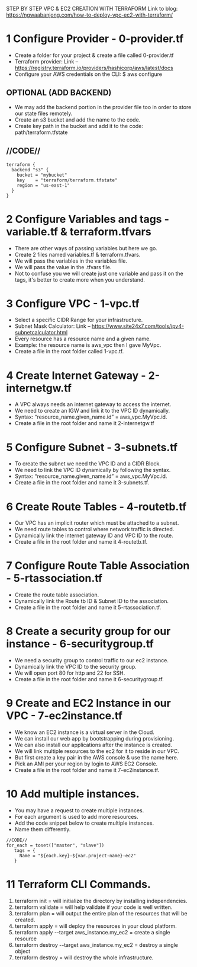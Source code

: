 STEP BY STEP VPC & EC2 CREATION WITH TERRAFORM
Link to blog: https://ngwaabanjong.com/how-to-deploy-vpc-ec2-with-terraform/

# 1 Configure Provider - 0-provider.tf
- Create a folder for your project & create a file called 0-provider.tf 
- Terraform provider: Link – https://registry.terraform.io/providers/hashicorp/aws/latest/docs
- Configure your AWS credentials on the CLI: $ aws configure

## OPTIONAL (ADD BACKEND)
- We may add the backend portion in the provider file too in order to store our state files remotely.
- Create an s3 bucket and add the name to the code.
- Create key path in the bucket and add it to the code: path/terraform.tfstate
## //CODE//
```
terraform {
  backend "s3" {
    bucket = "mybucket"
    key    = "terraform/terraform.tfstate"
    region = "us-east-1"
  }
}
```



# 2 Configure Variables and tags - variable.tf & terraform.tfvars
- There are other ways of passing variables but here we go.
- Create 2 files named variables.tf & terraform.tfvars.
- We will pass the variables in the variables file.
- We will pass the value in the .tfvars file.
- Not to confuse you we will create just one variable and pass it on the tags, it's better to create more when you understand.


# 3 Configure VPC - 1-vpc.tf
- Select a specific CIDR Range for your infrastructure. 
- Subnet Mask Calculator: Link – https://www.site24x7.com/tools/ipv4-subnetcalculator.html
- Every resource has a resource name and a given name.
- Example: the resource name is aws_vpc then I gave MyVpc.
- Create a file in the root folder called 1-vpc.tf.

# 4 Create Internet Gateway - 2-internetgw.tf
- A VPC always needs an internet gateway to access the internet. 
- We need to create an IGW and link it to the VPC ID dynamically.
- Syntax: “resource_name.given_name.id” = aws_vpc.MyVpc.id.
- Create a file in the root folder and name it 2-internetgw.tf 

# 5 Configure Subnet - 3-subnets.tf 
- To create the subnet we need the VPC ID and a CIDR Block. 
- We need to link the VPC ID dynamically by following the syntax.
- Syntax: “resource_name.given_name.id” = aws_vpc.MyVpc.id.
- Create a file in the root folder and name it 3-subnets.tf. 

# 6 Create Route Tables - 4-routetb.tf
- Our VPC has an implicit router which must be attached to a subnet. 
- We need route tables to control where network traffic is directed.
- Dynamically link the internet gateway ID and VPC ID to the route.
- Create a file in the root folder and name it 4-routetb.tf. 

# 7 Configure Route Table Association - 5-rtassociation.tf 
- Create the route table association. 
- Dynamically link the Route tb ID & Subnet ID to the association.
- Create a file in the root folder and name it 5-rtassociation.tf. 

# 8 Create a security group for our instance - 6-securitygroup.tf
- We need a security group to control traffic to our ec2 instance. 
- Dynamically link the VPC ID to the security group.
- We will open port 80 for http and 22 for SSH.
- Create a file in the root folder and name it 6-securitygroup.tf. 

# 9 Create and EC2 Instance in our VPC - 7-ec2instance.tf
- We know an EC2 instance is a virtual server in the Cloud. 
- We can install our web app by bootstrapping during provisioning.
- We can also install our applications after the instance is created.
- We will link multiple resources to the ec2 for it to reside in our VPC.
- But first create a key pair in the AWS console & use the name here.
- Pick an AMI per your region by login to AWS EC2 Console.
- Create a file in the root folder and name it 7-ec2instance.tf.

# 10 Add multiple instances.
- You may have a request to create multiple instances.
- For each argument is used to add more resources.
- Add the code snippet below to create multiple instances.
- Name them differently.
```
//CODE//
for_each = toset(["master", "slave"])
   tags = {
     Name = "${each.key}-${var.project-name}-ec2"
   }
```

# 11 Terraform CLI Commands.
1. terraform init = will initialize the directory by installing independencies.
2. terraform validate = will help validate if your code is well written.
3. terraform plan = will output the entire plan of the resources that will be created.
4. terraform apply = will deploy the resources in your cloud platform.
5. terraform apply --target aws_instance.my_ec2  = create a single resource
6. terraform destroy --target aws_instance.my_ec2 = destroy a single object
7. terraform destroy = will destroy the whole infrastructure. 
